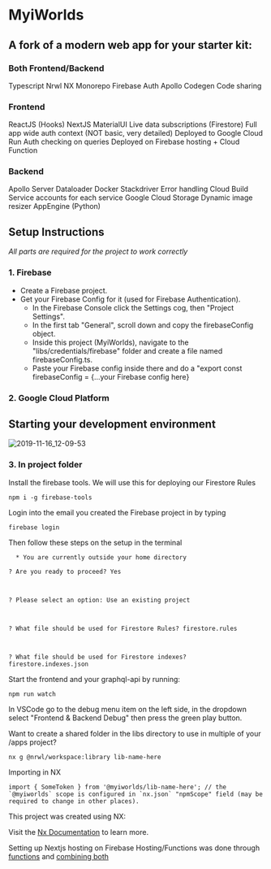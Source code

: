 # MyiWorlds

## A fork of a modern web app for your starter kit:

### Both Frontend/Backend
Typescript
Nrwl NX Monorepo
Firebase Auth
Apollo Codegen
Code sharing

### Frontend
ReactJS (Hooks)
NextJS
MaterialUI
Live data subscriptions (Firestore)
Full app wide auth context (NOT basic, very detailed)
Deployed to Google Cloud Run
Auth checking on queries
Deployed on Firebase hosting + Cloud Function

### Backend
Apollo Server
Dataloader
Docker
Stackdriver Error handling
Cloud Build
Service accounts for each service
Google Cloud Storage
Dynamic image resizer AppEngine (Python)


## Setup Instructions
*All parts are required for the project to work correctly*

### 1. Firebase
- Create a Firebase project.
- Get your Firebase Config for it (used for Firebase Authentication).
  - In the Firebase Console click the Settings cog, then "Project Settings".
  - In the first tab "General", scroll down and copy the firebaseConfig object.
  - Inside this project (MyiWorlds), navigate to the "libs/credentials/firebase" folder and create a file named firebaseConfig.ts.
  - Paste your Firebase config inside there and do a "export const firebaseConfig = {...your Firebase config here}

### 2. Google Cloud Platform

## Starting your development environment
![2019-11-16_12-09-53](https://user-images.githubusercontent.com/15203899/68998648-234c9b00-086a-11ea-950e-d68f2378e1df.gif)


### 3. In project folder

Install the firebase tools.  We will use this for deploying our Firestore Rules
```
npm i -g firebase-tools
```

Login into the email you created the Firebase project in by typing 
```
firebase login
```
Then follow these steps on the setup in the terminal

```
  * You are currently outside your home directory

? Are you ready to proceed? Yes



? Please select an option: Use an existing project



? What file should be used for Firestore Rules? firestore.rules



? What file should be used for Firestore indexes? firestore.indexes.json
```

Start the frontend and your graphql-api by running:

```npm run watch```

In VSCode go to the debug menu item on the left side, in the dropdown select "Frontend & Backend Debug" then press the green play button.



<!-- Not setup yet -->
<!-- ## Enable Cloud Build
Go to `https://console.cloud.google.com/cloud-build` and enable the API

Set it up to your GitHub account or wherever you host it -->


Want to create a shared folder in the libs directory to use in multiple of your /apps project?
```
nx g @nrwl/workspace:library lib-name-here
```

Importing in NX
```
import { SomeToken } from '@myiworlds/lib-name-here'; // the `@myiworlds` scope is configured in `nx.json` "npmScope" field (may be required to change in other places).
```


This project was created using NX:

Visit the [Nx Documentation](https://nx.dev) to learn more.


Setting up Nextjs hosting on Firebase Hosting/Functions was done through [functions](https://medium.com/mean-fire/nx-nrwl-firebase-functions-98f96f514055) and [combining both](https://github.com/zeit/next.js/tree/canary/examples/with-firebase-hosting)
